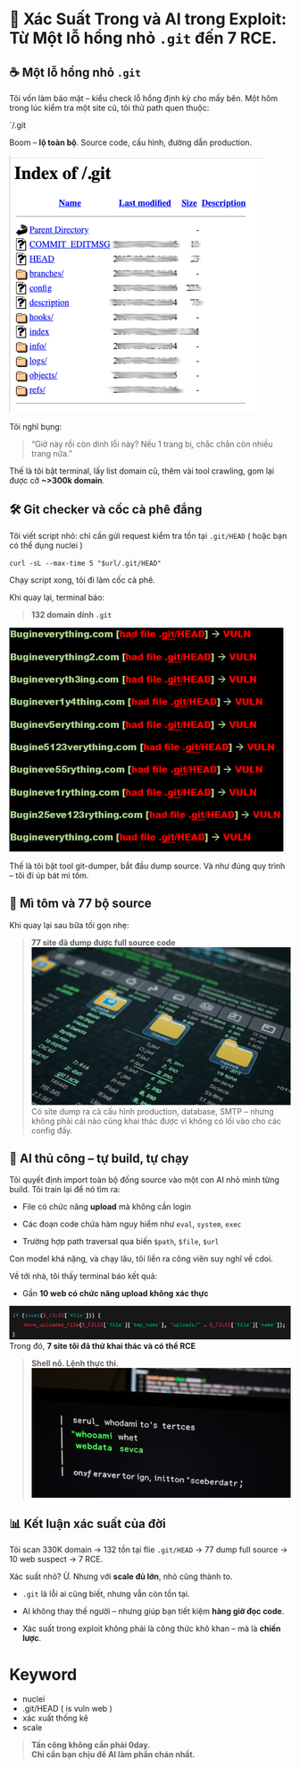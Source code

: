 # 🎯 Xác Suất Trong và AI trong Exploit: Từ Một lỗ hổng nhỏ `.git` đến 7 RCE.

## ☕ Một lỗ hổng nhỏ `.git`

Tôi vốn làm bảo mật  – kiểu check lỗ hổng định kỳ cho mấy bên. Một hôm trong lúc kiểm tra một site cũ, tôi thử path quen thuộc:

`/.git 

Boom – **lộ toàn bộ**. Source code, cấu hình, đường dẫn production.

![image](https://raw.githubusercontent.com/VHAE04/Story-in-dream/refs/heads/main/Lỗ%20hổng%20nhỏ%20.git/Pasted%20image%2020250424233340.png)

Tôi nghĩ bụng:

> “Giờ này rồi còn dính lỗi này? Nếu 1 trang bị, chắc chắn còn nhiều trang nữa.”

Thế là tôi bật terminal, lấy list domain cũ, thêm vài tool crawling, gom lại được cỡ **~>300k domain**.

## 🛠️ Git checker và cốc cà phê đắng

Tôi viết script nhỏ: chỉ cần gửi request kiểm tra tồn tại `.git/HEAD` ( hoặc bạn có thể dụng nuclei )

`curl -sL --max-time 5 "$url/.git/HEAD"`

Chạy script xong, tôi đi làm cốc cà phê. 

Khi quay lại, terminal báo:

> **132 domain dính `.git`**

![image](https://raw.githubusercontent.com/VHAE04/Story-in-dream/refs/heads/main/Lỗ%20hổng%20nhỏ%20.git/Pasted%20image%2020250424235132.png)

Thế là tôi bật tool git-dumper, bắt đầu dump source. Và như đúng quy trình – tôi đi úp bát mì tôm.

## 🍜 Mì tôm và 77 bộ source

Khi quay lại sau bữa tối gọn nhẹ:

> **77 site đã dump được full source code**
![image](https://raw.githubusercontent.com/VHAE04/Story-in-dream/refs/heads/main/Lỗ%20hổng%20nhỏ%20.git/Pasted%20image%2020250424234836.png)
Có site dump ra cả cấu hình production, database, SMTP – nhưng không phải cái nào cũng khai thác được vì không có lối vào cho các config đấy.

## 🤖 AI thủ công – tự build, tự chạy

Tôi quyết định import toàn bộ đống source vào một con AI nhỏ mình từng build. Tôi train lại để nó tìm ra:

- File có chức năng **upload** mà không cần login
    
- Các đoạn code chứa hàm nguy hiểm như `eval`, `system`, `exec`
    
- Trường hợp path traversal qua biến `$path`, `$file`, `$url`
    

Con model khá nặng, và chạy lâu, tôi liền ra công viên suy nghĩ về cdoi.

Về tới nhà, tôi thấy terminal báo kết quả:


- Gần **10 web có chức năng upload không xác thực**
    
![image](https://raw.githubusercontent.com/VHAE04/Story-in-dream/refs/heads/main/Lỗ%20hổng%20nhỏ%20.git/Pasted%20image%2020250424234424.png)
Trong đó, **7 site tôi đã thử khai thác và có thể RCE**


> **Shell nổ. Lệnh thực thi.**
![image](https://raw.githubusercontent.com/VHAE04/Story-in-dream/refs/heads/main/Lỗ%20hổng%20nhỏ%20.git/Pasted%20image%2020250424234548.png)

## 📊 Kết luận xác suất của đời

Tôi scan 330K domain → 132 tồn tại flie `.git/HEAD` → 77 dump full source → 10 web suspect → 7 RCE.

Xác suất nhỏ? Ừ. Nhưng với **scale đủ lớn**, nhỏ cũng thành to.

- `.git` là lỗi ai cũng biết, nhưng vẫn còn tồn tại.
    
- AI không thay thế người – nhưng giúp bạn tiết kiệm **hàng giờ đọc code**.
    
- Xác suất trong exploit không phải là công thức khô khan – mà là **chiến lược**.
    

# Keyword

- nuclei
- .git/HEAD ( is vuln web )
- xác xuất thống kê
- scale

> **Tấn công không cần phải 0day.  
> Chỉ cần bạn chịu để AI làm phần chán nhất.**
